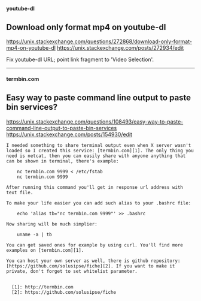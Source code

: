 #### youtube-dl
## Download only format mp4 on youtube-dl
https://unix.stackexchange.com/questions/272868/download-only-format-mp4-on-youtube-dl
https://unix.stackexchange.com/posts/272934/edit


  [2]: https://github.com/ytdl-org/youtube-dl#video-selection

Fix youtube-dl URL; point link fragment to 'Video Selection'.

---

#### termbin.com
## Easy way to paste command line output to paste bin services?

https://unix.stackexchange.com/questions/108493/easy-way-to-paste-command-line-output-to-paste-bin-services
https://unix.stackexchange.com/posts/154930/edit

```
I needed something to share terminal output even when X server wasn't loaded so I created this service: [termbin.com][1]. The only thing you need is netcat, then you can easily share with anyone anything that can be shown in terminal, there's example:

    nc termbin.com 9999 < /etc/fstab
    nc termbin.com 9999 

After running this command you'll get in response url address with text file.

To make your life easier you can add such alias to your .bashrc file:

    echo 'alias tb="nc termbin.com 9999"' >> .bashrc

Now sharing will be much simplier:

    uname -a | tb

You can get saved ones for example by using curl. You'll find more examples on [termbin.com][1].

You can host your own server as well, there is github repository: [https://github.com/solusipse/fiche][2]. If you want to make it private, don't forget to set whitelist parameter.


  [1]: http://termbin.com
  [2]: https://github.com/solusipse/fiche
  ```

